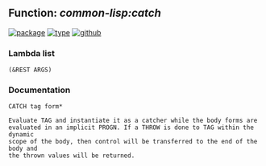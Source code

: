 ## Function: ***common-lisp:catch***
[![package](https://img.shields.io/badge/Package-COMMON--LISP-5f9ea0.svg?style=social&colorA=999999)](../) [![type](https://img.shields.io/badge/Type-Function-5f9ea0.svg?style=social&colorA=999999)](../#function) [![github](https://img.shields.io/badge/GitHub-View_the_source-5f9ea0.svg?style=social&colorA=999999&logo=github)](https://github.com/sbcl/sbcl/blob/master/src/compiler/info-functions.lisp/) 
### Lambda list
```
(&REST ARGS)
```
### Documentation
```
CATCH tag form*

Evaluate TAG and instantiate it as a catcher while the body forms are
evaluated in an implicit PROGN. If a THROW is done to TAG within the dynamic
scope of the body, then control will be transferred to the end of the body and
the thrown values will be returned.
```
